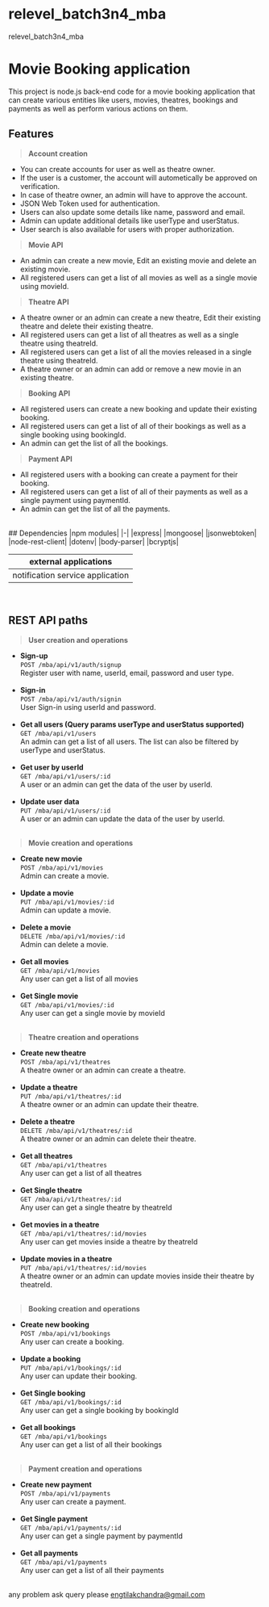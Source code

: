 # relevel_batch3n4_mba
relevel_batch3n4_mba
# Movie Booking application
This project is node.js back-end code for a movie booking application that can create various entities like users, movies, theatres, bookings and payments as well as perform various actions on them.
<br/>
## Features
>**Account creation**
- You can create accounts for user as well as theatre owner.
- If the user is a customer, the account will autometically be approved on verification.
- In case of theatre owner, an admin will have to approve the account.
- JSON Web Token used for authentication.
- Users can also update some details like name, password and email.
- Admin can update additional details like userType and userStatus.
- User search is also available for users with proper authorization.
>**Movie API**
- An admin can create a new movie, Edit an existing movie and delete an existing movie.
- All registered users can get a list of all movies as well as a single movie using movieId.
>**Theatre API**
- A theatre owner or an admin can create a new theatre, Edit their existing theatre and delete their existing theatre.
- All registered users can get a list of all theatres as well as a single theatre using theatreId.
- All registered users can get a list of all the movies released in a single theatre using theatreId.
- A theatre owner or an admin can add or remove a new movie in an existing theatre.
>**Booking API**
- All registered users can create a new booking and update their existing booking.
- All registered users can get a list of all of their bookings as well as a single booking using bookingId.
- An admin can get the list of all the bookings.
>**Payment API**
- All registered users with a booking can create a payment for their booking.
- All registered users can get a list of all of their payments as well as a single payment using paymentId.
- An admin can get the list of all the payments.
<br/>
## Dependencies
|npm modules|
|-|
|express|
|mongoose|
|jsonwebtoken|
|node-rest-client|
|dotenv|
|body-parser|
|bcryptjs|

|external applications|
|-|
|notification service application|

<br/>

## REST API paths
>**User creation and operations**
- **Sign-up**<br/>
`POST /mba/api/v1/auth/signup`<br/>
Register user with name, userId, email, password and user type.<br/><br/>
- **Sign-in**<br/>
`POST /mba/api/v1/auth/signin`<br/>
User Sign-in using userId and password.<br/><br/>
- **Get all users (Query params userType and userStatus supported)**<br/>
`GET /mba/api/v1/users`<br/>
An admin can get a list of all users. The list can also be filtered by userType and userStatus.<br/><br/>
- **Get user by userId**<br/>
`GET /mba/api/v1/users/:id`<br/>
A user or an admin can get the data of the user by userId.<br/><br/>
- **Update user data**<br/>
`PUT /mba/api/v1/users/:id`<br/>
A user or an admin can update the data of the user by userId.<br/><br/>
>**Movie creation and operations**
- **Create new movie**<br/>
`POST /mba/api/v1/movies`<br/>
Admin can create a movie.<br/><br/>
- **Update a movie**<br/>
`PUT /mba/api/v1/movies/:id`<br/>
Admin can update a movie.<br/><br/>
- **Delete a movie**<br/>
`DELETE /mba/api/v1/movies/:id`<br/>
Admin can delete a movie.<br/><br/>
- **Get all movies**<br/>
`GET /mba/api/v1/movies`<br/>
Any user can get a list of all movies<br/><br/>
- **Get Single movie**<br/>
`GET /mba/api/v1/movies/:id`<br/>
Any user can get a single movie by movieId<br/><br/>
>**Theatre creation and operations**
- **Create new theatre**<br/>
`POST /mba/api/v1/theatres`<br/>
A theatre owner or an admin can create a theatre.<br/><br/>
- **Update a theatre**<br/>
`PUT /mba/api/v1/theatres/:id`<br/>
A theatre owner or an admin can update their theatre.<br/><br/>
- **Delete a theatre**<br/>
`DELETE /mba/api/v1/theatres/:id`<br/>
A theatre owner or an admin can delete their theatre.<br/><br/>
- **Get all theatres**<br/>
`GET /mba/api/v1/theatres`<br/>
Any user can get a list of all theatres<br/><br/>
- **Get Single theatre**<br/>
`GET /mba/api/v1/theatres/:id`<br/>
Any user can get a single theatre by theatreId<br/><br/>
- **Get movies in a theatre**<br/>
`GET /mba/api/v1/theatres/:id/movies`<br/>
Any user can get movies inside a theatre by theatreId<br/><br/>
- **Update movies in a theatre**<br/>
`PUT /mba/api/v1/theatres/:id/movies`<br/>
A theatre owner or an admin can update movies inside their theatre by theatreId.<br/><br/>
>**Booking creation and operations**
- **Create new booking**<br/>
`POST /mba/api/v1/bookings`<br/>
Any user can create a booking.<br/><br/>
- **Update a booking**<br/>
`PUT /mba/api/v1/bookings/:id`<br/>
Any user can update their booking.<br/><br/>
- **Get Single booking**<br/>
`GET /mba/api/v1/bookings/:id`<br/>
Any user can get a single booking by bookingId<br/><br/>
- **Get all bookings**<br/>
`GET /mba/api/v1/bookings`<br/>
Any user can get a list of all their bookings<br/><br/>
>**Payment creation and operations**
- **Create new payment**<br/>
`POST /mba/api/v1/payments`<br/>
Any user can create a payment.<br/><br/>
- **Get Single payment**<br/>
`GET /mba/api/v1/payments/:id`<br/>
Any user can get a single payment by paymentId<br/><br/>
- **Get all payments**<br/>
`GET /mba/api/v1/payments`<br/>
Any user can get a list of all their payments<br/><br/>



any problem  ask query please
engtilakchandra@gmail.com
